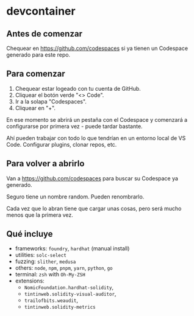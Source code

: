 # devcontainer

## Antes de comenzar
Chequear en https://github.com/codespaces si ya tienen un Codespace generado para este repo.

## Para comenzar
1. Chequear estar logeado con tu cuenta de GitHub.
2. Cliquear el botón verde "<> Code".
3. Ir a la solapa "Codespaces".
4. Cliquear en "+".

En ese momento se abrirá un pestaña con el Codespace y comenzará a configurarse por primera vez - puede tardar bastante.

Ahí pueden trabajar con todo lo que tendrían en un entorno local de VS Code. Configurar plugins, clonar repos, etc.

## Para volver a abrirlo

Van a https://github.com/codespaces para buscar su Codespace ya generado.

Seguro tiene un nombre random. Pueden renombrarlo.

Cada vez que lo abran tiene que cargar unas cosas, pero será mucho menos que la primera vez.

## Qué incluye
- frameworks: `foundry`, `hardhat` (manual install)
- utilities: `solc-select`
- fuzzing: `slither`, `medusa`
- others: `node`, `npm`, `pnpm`, `yarn`, `python`, `go`
- terminal: `zsh` with `Oh-My-ZSH`
- extensions:
   - `NomicFoundation.hardhat-solidity`,
   - `tintinweb.solidity-visual-auditor`,
   - `trailofbits.weaudit`,
   - `tintinweb.solidity-metrics`
